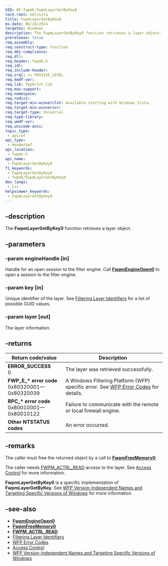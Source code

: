 ```yaml
---
UID: NF:fwpmk.FwpmLayerGetByKey0
tech.root: netvista
title: FwpmLayerGetByKey0
ms.date: 06/10/2024
targetos: Windows
description: The FwpmLayerGetByKey0 function retrieves a layer object.
prerelease: false
req.assembly: 
req.construct-type: function
req.ddi-compliance: 
req.dll: 
req.header: fwpmk.h
req.idl: 
req.include-header: 
req.irql: <= PASSIVE_LEVEL
req.kmdf-ver: 
req.lib: fwpkclnt.lib
req.max-support: 
req.namespace: 
req.redist: 
req.target-min-winverclnt: Available starting with Windows Vista.
req.target-min-winversvr: 
req.target-type: Universal
req.type-library: 
req.umdf-ver: 
req.unicode-ansi: 
topic_type:
 - apiref
api_type:
 - HeaderDef
api_location:
 - fwpmk.h
api_name:
 - FwpmLayerGetByKey0
f1_keywords:
 - FwpmLayerGetByKey0
 - fwpmk/FwpmLayerGetByKey0
dev_langs:
 - c++
helpviewer_keywords:
 - FwpmLayerGetByKey0
---
```


## -description

The **FwpmLayerGetByKey0** function retrieves a layer object.

## -parameters

### -param engineHandle [in]

Handle for an open session to the filter engine. Call **[FwpmEngineOpen0](nf-fwpmk-fwpmengineopen0.md)** to open a session to the filter engine.

### -param key [in]

Unique identifier of the layer. See [Filtering Layer Identifiers](/windows/desktop/FWP/management-filtering-layer-identifiers-) for a list of possible GUID values.

### -param layer [out]

The layer information.

## -returns

| Return code/value | Description |
|---|---|
| **ERROR_SUCCESS**<br>0 | The layer was retrieved successfully. |
| **FWP_E_\* error code**<br>0x80320001—0x80320039 | A Windows Filtering Platform (WFP) specific error. See [WFP Error Codes](/windows/win32/fwp/wfp-error-codes) for details. |
| **RPC_\* error code**<br>0x80010001—0x80010122 | Failure to communicate with the remote or local firewall engine. |
| **Other NTSTATUS codes** | An error occurred. |

## -remarks

The caller must free the returned object by a call to **[FwpmFreeMemory0](nf-fwpmk-fwpmfreememory0.md)**.

The caller needs [FWPM_ACTRL_READ](/windows/desktop/FWP/access-right-identifiers) access to the layer. See [Access Control](/windows/desktop/FWP/access-control) for more information.

**FwpmLayerGetByKey0** is a specific implementation of **FwpmLayerGetByKey**. See [WFP Version-Independent Names and Targeting Specific Versions of Windows](/windows/desktop/FWP/wfp-version-independent-names-and-targeting-specific-versions-of-windows) for more information.

## -see-also

- **[FwpmEngineOpen0](nf-fwpmk-fwpmengineopen0.md)**
- **[FwpmFreeMemory0](nf-fwpmk-fwpmfreememory0.md)**
- **[FWPM_ACTRL_READ](/windows/desktop/FWP/access-right-identifiers)**
- [Filtering Layer Identifiers](/windows/desktop/FWP/management-filtering-layer-identifiers-)
- [WFP Error Codes](/windows/win32/fwp/wfp-error-codes)
- [Access Control](/windows/desktop/FWP/access-control)
- [WFP Version-Independent Names and Targeting Specific Versions of Windows](/windows/desktop/FWP/wfp-version-independent-names-and-targeting-specific-versions-of-windows)
